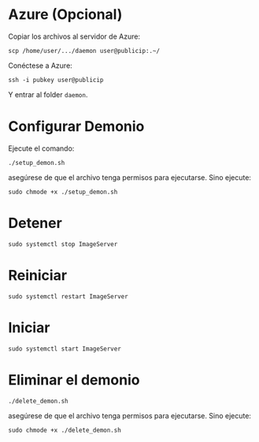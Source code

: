 # Azure (Opcional)
Copiar los archivos al servidor de Azure:
```
scp /home/user/.../daemon user@publicip:.~/
```

Conéctese a Azure:
```
ssh -i pubkey user@publicip
```
Y entrar al folder `daemon`.

# Configurar Demonio
Ejecute el comando:
```
./setup_demon.sh
```
asegúrese de que el archivo tenga permisos para ejecutarse. Sino ejecute:
```
sudo chmode +x ./setup_demon.sh
```

# Detener
```
sudo systemctl stop ImageServer
```

# Reiniciar
```
sudo systemctl restart ImageServer
```

# Iniciar
```
sudo systemctl start ImageServer
```

# Eliminar el demonio
```
./delete_demon.sh
```
asegúrese de que el archivo tenga permisos para ejecutarse. Sino ejecute:
```
sudo chmode +x ./delete_demon.sh
```
